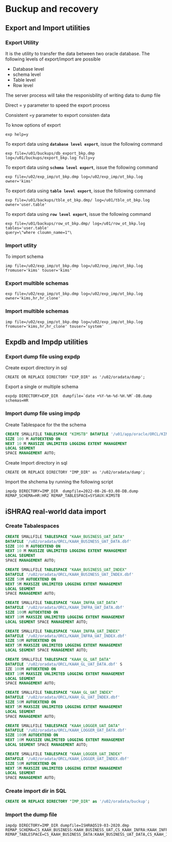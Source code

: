 # Buckup and recovery

## Export and Import utilities
### Export Utility
It is the utility to transfer the data between two oracle database. The following levels of export/import are possible
- Database level
- schema level
- Table level
- Row level

The server process will take the responisbility of writing data to dump file 

Direct = y parameter to speed the export process

Consistent  =y parameter to export consisten data

To know options of export 
```shell
exp help=y
```

To export data using **`database level export`**, issue the following command
```shell
exp file=/u01/buckups/db_export_bkp.dmp log=/u01/buckups/export_bkp.log fully=y
```

To export data using **`schema level export`**, issue the following command
```shell
exp file=/u02/exp_imp/ot_bkp.dmp log=/u02/exp_imp/ot_bkp.log owner='kims'
```

To export data using **`table level export`**, issue the following command
```shell
exp file=/u01/backups/tble_ot_bkp.dmp/ log=/u01/tble_ot_bkp.log owner='user.table'
```
To export data using **`row level export`**, issue the following command
```shell
exp file=/u01/backups/row_ot_bkp.dmp/ log=/u01/row_ot_bkp.log tables='user.table'
query=\"where cloumn_name=1"\
```
### Import utlity

To import schema
```shell
imp file=/u02/exp_imp/ot_bkp.dmp log=/u02/exp_imp/ot_bkp.log fromuser='kims' touser='kims'

```

 ### Export multible schemas
 ```shell
exp file=/u02/exp_imp/ot_bkp.dmp log=/u02/exp_imp/ot_bkp.log owner='kims,hr,hr_clone'
```
### Import multible schemas
```shell
imp file=/u02/exp_imp/ot_bkp.dmp log=/u02/exp_imp/ot_bkp.log fromuser='kims,hr,hr_clone' touser='system'

```
## Expdb and Impdp utilities

### Export dump file using expdp
Create export directory in sql 
```shell
CREATE OR REPLACE DIRECTORY "EXP_DIR" as '/u02/oradata/dump';
```
Export a single or multiple schema

```shell
expdp DIRECTORY=EXP_DIR  dumpfile=`date +%Y-%m-%d-%H.%M`-DB.dump   schemas=HR
```

### Import dump file using impdp

Create Tablespace for the the schema
```sql
CREATE SMALLFILE TABLESPACE "KIMSTB" DATAFILE '/u01/app/oracle/ORCL/KIMSTB.dbf'
SIZE 100 M AUTOEXTEND ON
NEXT 10 M MAXSIZE UNLIMITED LOGGING EXTENT MANAGEMENT 
LOCAL SEGMENT 
SPACE MANAGEMENT AUTO;
```

Create Import directory in sql 
```shell
CREATE OR REPLACE DIRECTORY "IMP_DIR" as '/u02/oradata/dump';
```

Import the shchema by running the following script
```shell
impdp DIRECTORY=IMP_DIR  dumpfile=2022-08-26-03.08-DB.dump  REMAP_SCHEMA=HR:HR2 REMAP_TABLESPACE=SYSAUX:KIMSTB
```


## iSHRAQ real-world data import
### Create Tabalespaces
```sql title="KAAH_BUSINESS_UAT_DATA"
CREATE SMALLFILE TABLESPACE "KAAH_BUSINESS_UAT_DATA" 
DATAFILE '/u02/oradata/ORCL/KAAH_BUSINESS_UAT_DATA.dbf' 
SIZE 100 M AUTOEXTEND ON
NEXT 10 M MAXSIZE UNLIMITED LOGGING EXTENT MANAGEMENT 
LOCAL SEGMENT 
SPACE MANAGEMENT AUTO;
```

```sql title="KAAH_BUSINESS_UAT_INDEX"
CREATE SMALLFILE TABLESPACE "KAAH_BUSINESS_UAT_INDEX" 
DATAFILE '/u02/oradata/ORCL/KAAH_BUSINESS_UAT_INDEX.dbf' 
SIZE 50M AUTOEXTEND ON 
NEXT 5M MAXSIZE UNLIMITED LOGGING EXTENT MANAGEMENT 
LOCAL SEGMENT 
SPACE MANAGEMENT AUTO;
```
```sql title="KAAH_INFRA_UAT_DATA
CREATE SMALLFILE TABLESPACE "KAAH_INFRA_UAT_DATA" 
DATAFILE '/u02/oradata/ORCL/KAAH_INFRA_UAT_DATA.dbf' 
SIZE 100M AUTOEXTEND ON 
NEXT 10M MAXSIZE UNLIMITED LOGGING EXTENT MANAGEMENT 
LOCAL SEGMENT SPACE MANAGEMENT AUTO; 
```
```sql title="KAAH_INFRA_UAT_INDEX"
CREATE SMALLFILE TABLESPACE "KAAH_INFRA_UAT_INDEX" 
DATAFILE '/u02/oradata/ORCL/KAAH_INFRA_UAT_INDEX.dbf' 
SIZE 50M AUTOEXTEND ON 
NEXT 5M MAXSIZE UNLIMITED LOGGING EXTENT MANAGEMENT 
LOCAL SEGMENT SPACE MANAGEMENT AUTO;
```
```sql title="KAAH_GL_UAT_DATA"
CREATE SMALLFILE TABLESPACE "KAAH_GL_UAT_DATA" 
DATAFILE '/u02/oradata/ORCL/KAAH_GL_UAT_DATA.dbf' S
IZE 100M AUTOEXTEND ON 
NEXT 10M MAXSIZE UNLIMITED LOGGING EXTENT MANAGEMENT 
LOCAL SEGMENT 
SPACE MANAGEMENT AUTO; 
```
```sql title="KAAH_GL_UAT_INDEX"
CREATE SMALLFILE TABLESPACE "KAAH_GL_UAT_INDEX" 
DATAFILE '/u02/oradata/ORCL/KAAH_GL_UAT_INDEX.dbf' 
SIZE 50M AUTOEXTEND ON 
NEXT 5M MAXSIZE UNLIMITED LOGGING EXTENT MANAGEMENT 
LOCAL SEGMENT 
SPACE MANAGEMENT AUTO;
```
```sql title="KAAH_LOGGER_UAT_DATA"
CREATE SMALLFILE TABLESPACE "KAAH_LOGGER_UAT_DATA" 
DATAFILE '/u02/oradata/ORCL/KAAH_LOGGER_UAT_DATA.dbf' 
SIZE 100M AUTOEXTEND ON 
NEXT 10M MAXSIZE UNLIMITED LOGGING EXTENT MANAGEMENT 
LOCAL SEGMENT SPACE MANAGEMENT AUTO; 
```
```sql title="KAAH_LOGGER_UAT_INDEX"
CREATE SMALLFILE TABLESPACE "KAAH_LOGGER_UAT_INDEX" 
DATAFILE '/u02/oradata/ORCL/KAAH_LOGGER_UAT_INDEX.dbf' 
SIZE 50M AUTOEXTEND ON 
NEXT 5M MAXSIZE UNLIMITED LOGGING EXTENT MANAGEMENT 
LOCAL SEGMENT 
SPACE MANAGEMENT AUTO;
```

### Create import dir in SQL
```sql
CREATE OR REPLACE DIRECTORY "IMP_DIR" as '/u02/oradata/buckup';
```

### Import the dump file 
```shell
impdp DIRECTORY=IMP_DIR dumpfile=ISHRAQ519-03-2020.dmp REMAP_SCHEMA=CS_KAAH_BUSINESS:KAAH_BUSINESS_UAT,CS_KAAH_INFRA:KAAH_INFRA_UAT,CS_KAAH_GL:KAAH_GL_UAT,CS_KAAH_LOGGER:KAAH_LOGGER_UAT REMAP_TABLESPACE=CS_KAAH_BUSINESS_DATA:KAAH_BUSINESS_UAT_DATA,CS_KAAH_INFRA_DATA:KAAH_INFRA_UAT_DATA,CS_KAAH_GL_DATA:KAAH_GL_UAT_DATA,CS_KAAH_LOGGER_DATA:KAAH_LOGGER_UAT_DATA,CS_KAAH_BUSINESS_INDEX:KAAH_BUSINESS_UAT_INDEX,CS_KAAH_INFRA_INDEX:KAAH_INFRA_UAT_INDEX,CS_KAAH_GL_INDEX:KAAH_GL_UAT_INDEX,CS_KAAH_LOGGER_INDEX:KAAH_LOGGER_UAT_INDEX
```